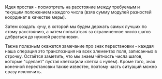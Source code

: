 Идея простая - посмотртеть на расстояние между требуемым и текущим
положением каждого числа (взяв сумму модулей разностей координат в
качестве меры).

Затем создать кучу, в которой мы будем держать самых лучших по этому
расстоянию, а затем попытаться за ограниченное число шагов добраться
до нужной расстановки.

Также полезным окажется замечание про знак перестановки - каждая наша операция
это транспозиция на всех элементах поля, записанных в строчку. Остаётся заметить, что
мы знаем чётность числа шагов, которые "сделает" пустая клетка(или клетка с нулём).
Кроме того, знак конечной перестановки также известен, поэтому часть ситуаций можно сразу
исключить.
